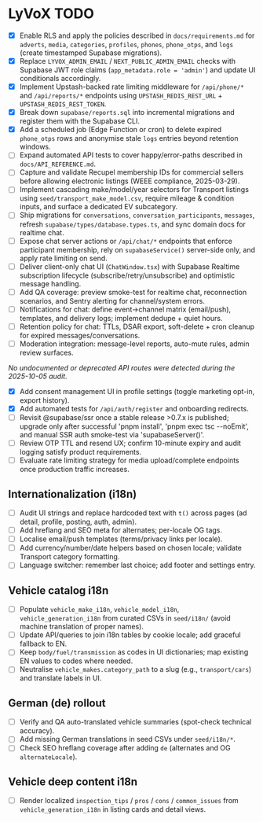 # LyVoX TODO

- [x] Enable RLS and apply the policies described in `docs/requirements.md` for `adverts`, `media`, `categories`, `profiles`, `phones`, `phone_otps`, and `logs` (create timestamped Supabase migrations).
- [x] Replace `LYVOX_ADMIN_EMAIL` / `NEXT_PUBLIC_ADMIN_EMAIL` checks with Supabase JWT role claims (`app_metadata.role = 'admin'`) and update UI conditionals accordingly.
- [x] Implement Upstash-backed rate limiting middleware for `/api/phone/*` and `/api/reports/*` endpoints using `UPSTASH_REDIS_REST_URL` + `UPSTASH_REDIS_REST_TOKEN`.
- [x] Break down `supabase/reports.sql` into incremental migrations and register them with the Supabase CLI.
- [x] Add a scheduled job (Edge Function or cron) to delete expired `phone_otps` rows and anonymise stale `logs` entries beyond retention windows.
- [ ] Expand automated API tests to cover happy/error-paths described in `docs/API_REFERENCE.md`.
- [ ] Capture and validate Recupel membership IDs for commercial sellers before allowing electronic listings (WEEE compliance, 2025-03-29).
- [ ] Implement cascading make/model/year selectors for Transport listings using `seed/transport_make_model.csv`, require mileage & condition inputs, and surface a dedicated EV subcategory.
- [ ] Ship migrations for `conversations`, `conversation_participants`, `messages`, refresh `supabase/types/database.types.ts`, and sync domain docs for realtime chat.
- [ ] Expose chat server actions or `/api/chat/*` endpoints that enforce participant membership, rely on `supabaseService()` server-side only, and apply rate limiting on send.
- [ ] Deliver client-only chat UI (`ChatWindow.tsx`) with Supabase Realtime subscription lifecycle (subscribe/retry/unsubscribe) and optimistic message handling.
- [ ] Add QA coverage: preview smoke-test for realtime chat, reconnection scenarios, and Sentry alerting for channel/system errors.
- [ ] Notifications for chat: define event→channel matrix (email/push), templates, and delivery logs; implement dedupe + quiet hours.
- [ ] Retention policy for chat: TTLs, DSAR export, soft-delete + cron cleanup for expired messages/conversations.
- [ ] Moderation integration: message-level reports, auto-mute rules, admin review surfaces.

_No undocumented or deprecated API routes were detected during the 2025-10-05 audit._
- [x] Add consent management UI in profile settings (toggle marketing opt-in, export history).
- [x] Add automated tests for  `/api/auth/register` and onboarding redirects. 
- [ ] Revisit @supabase/ssr once a stable release >0.7.x is published; upgrade only after successful 'pnpm install', 'pnpm exec tsc --noEmit', and manual SSR auth smoke-test via 'supabaseServer()'.
- [ ] Review OTP TTL and resend UX; confirm 10-minute expiry and audit logging satisfy product requirements.
- [ ] Evaluate rate limiting strategy for media upload/complete endpoints once production traffic increases.
 
## Internationalization (i18n)
- [ ] Audit UI strings and replace hardcoded text with `t()` across pages (ad detail, profile, posting, auth, admin).
- [ ] Add hreflang and SEO meta for alternates; per-locale OG tags.
- [ ] Localise email/push templates (terms/privacy links per locale).
- [ ] Add currency/number/date helpers based on chosen locale; validate Transport category formatting.
- [ ] Language switcher: remember last choice; add footer and settings entry.

## Vehicle catalog i18n
- [ ] Populate `vehicle_make_i18n`, `vehicle_model_i18n`, `vehicle_generation_i18n` from curated CSVs in `seed/i18n/` (avoid machine translation of proper names).
- [ ] Update API/queries to join i18n tables by cookie locale; add graceful fallback to EN.
- [ ] Keep `body/fuel/transmission` as codes in UI dictionaries; map existing EN values to codes where needed.
- [ ] Neutralise `vehicle_makes.category_path` to a slug (e.g., `transport/cars`) and translate labels in UI.

## German (de) rollout
- [ ] Verify and QA auto-translated vehicle summaries (spot-check technical accuracy).
- [ ] Add missing German translations in seed CSVs under `seed/i18n/*`.
- [ ] Check SEO hreflang coverage after adding `de` (alternates and OG `alternateLocale`).

## Vehicle deep content i18n
- [ ] Render localized `inspection_tips` / `pros` / `cons` / `common_issues` from `vehicle_generation_i18n` in listing cards and detail views.
